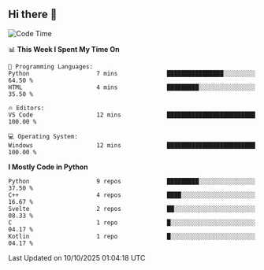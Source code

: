 ## Hi there 👋

<!--START_SECTION:waka-->
![Code Time](http://img.shields.io/badge/Code%20Time-202%20hrs%2047%20mins-blue)

📊 **This Week I Spent My Time On** 

```text
💬 Programming Languages: 
Python                   7 mins              ████████████████░░░░░░░░░   64.50 % 
HTML                     4 mins              █████████░░░░░░░░░░░░░░░░   35.50 % 

🔥 Editors: 
VS Code                  12 mins             █████████████████████████   100.00 % 

💻 Operating System: 
Windows                  12 mins             █████████████████████████   100.00 % 
```

**I Mostly Code in Python** 

```text
Python                   9 repos             █████████░░░░░░░░░░░░░░░░   37.50 % 
C++                      4 repos             ████░░░░░░░░░░░░░░░░░░░░░   16.67 % 
Svelte                   2 repos             ██░░░░░░░░░░░░░░░░░░░░░░░   08.33 % 
C                        1 repo              █░░░░░░░░░░░░░░░░░░░░░░░░   04.17 % 
Kotlin                   1 repo              █░░░░░░░░░░░░░░░░░░░░░░░░   04.17 % 
```




 Last Updated on 10/10/2025 01:04:18 UTC
<!--END_SECTION:waka-->
